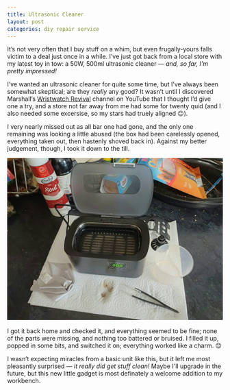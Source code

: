 ```yaml
---
title: Ultrasonic Cleaner
layout: post
categories: diy repair service
---
```


It’s not very often that I buy stuff on a whim, but even frugally-yours falls victim to a deal just once in a while. I’ve just got back from a local store with my latest toy in tow: a 50W, 500ml ultrasonic cleaner — <i>and, so far, I’m pretty impressed!</i>

I’ve wanted an ultrasonic cleaner for quite some time, but I’ve always been somewhat skeptical; are they <i>really</i> any good? It wasn’t until I discovered Marshall’s <a href="https://m.youtube.com/c/WristwatchRevival ">Wristwatch Revival</a> channel on YouTube that I thought I’d give one a try, and a store not far away from me had some for twenty quid (and I also needed some excersise, so my stars had truely aligned&nbsp;😉).

I very nearly missed out as all bar one had gone, and the only one remaining was looking a little abused (the box had been carelessly opened, everything taken out, then hastenly shoved back in). Against my better judgement, though, I took it down to the till.

<img src="https://raw.githubusercontent.com/martbetz/martbetz.github.io/refs/heads/main/_includes/custom/uscleaner.jpg">

I got it back home and checked it, and everything seemed to be fine; none of the parts were missing, and nothing too battered or bruised. I filled it up, popped in some bits, and switched it on; everything worked like a charm. 😊 

I wasn’t expecting miracles from a basic unit like this, but it left me most pleasantly surprised — <i>it really did get stuff clean!</i> Maybe I'll upgrade in the future, but this new little gadget is most definately a welcome addition to my workbench.
